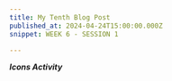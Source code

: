 ```yaml
---
title: My Tenth Blog Post
published_at: 2024-04-24T15:00:00.000Z
snippet: WEEK 6 - SESSION 1

---
```

_**Icons Activity**_



<!-- # This is h1

## This is h2

_underline_

**bold** -->
